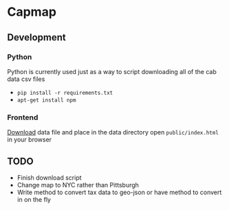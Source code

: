 # Capmap

## Development

### Python

Python is currently used just as a way to script downloading all of the cab data csv files

- `pip install -r requirements.txt`
- `apt-get install npm`

### Frontend

[Download](https://www.mapbox.com/help/demos/heatmap/trees.geojson) data file and place in the data directory
open `public/index.html` in your browser

## TODO

- Finish download script 
- Change map to NYC rather than Pittsburgh
- Write method to convert tax data to geo-json or have method to convert in on the fly
